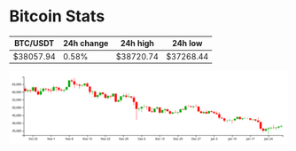 # Bitcoin Stats

BTC/USDT|24h change|24h high|24h low|
|---|---|---|---|
|$38057.94|0.58%|$38720.74|$37268.44|

<img src="./chart.svg">
